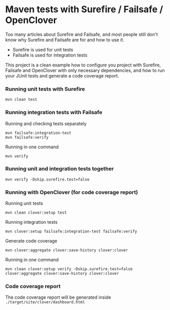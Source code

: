 # Maven tests with Surefire / Failsafe / OpenClover
Too many articles about Surefire and Failsafe, 
and most people still don't know why Surefire and Failsafe are for
and how to use it.

* Surefire is used for unit tests
* Failsafe is used for integration tests

This project is a clean example how to configure you project with Surefire, 
Failsafe and OpenClover with only necessary dependencies, and how to run your
JUnit tests and generate a code coverage report.

### Running unit tests with Surefire
```
mvn clean test
```

### Running integration tests with Failsafe
Running and checking tests separately
```
mvn failsafe:integration-test
mvn failsafe:verify
```

Running in one command
```
mvn verify
```

### Running unit and integration tests together
```
mvn verify -Dskip.surefire.test=false
```

### Running with OpenClover (for code coverage report)
Running unit tests
```
mvn clean clover:setup test  
```

Running integration tests
```
mvn clover:setup failsafe:integration-test failsafe:verify
```

Generate code coverage
```
mvn clover:aggregate clover:save-history clover:clover
```

Running in one command
```
mvn clean clover:setup verify -Dskip.surefire.test=false clover:aggregate clover:save-history clover:clover
```

### Code coverage report
The code coverage report will be generated inside
`./target/site/clover/dashboard.html`